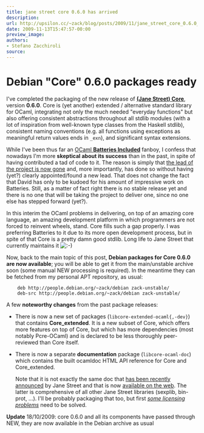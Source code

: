 ```yaml
---
title: jane street core 0.6.0 has arrived
description:
url: http://upsilon.cc/~zack/blog/posts/2009/11/jane_street_core_0.6.0_has_arrived/
date: 2009-11-13T15:47:57-00:00
preview_image:
authors:
- Stefano Zacchiroli
source:
---
```


<h1>Debian &quot;Core&quot; 0.6.0 packages ready</h1>
<p>I've completed the packaging of the new release of <a href="http://www.janestreet.com/ocaml"><strong>(Jane Street)
Core</strong></a>, version <strong>0.6.0</strong>. Core is (yet
another) extended / alternative standard library for OCaml,
integrating not only the much needed &quot;everyday functions&quot; but also
offering consistent abstractions throughout all stdlib modules
(with a lot of inspiration from well-known type classes from the
Haskell stdlib), consistent naming conventions (e.g. all functions
using exceptions as meaningful return values ends in
<code>_exn</code>), and significant syntax extensions.</p>
<p>While I've been thus far an <a href="http://batteries.forge.ocamlcore.org/">OCaml <strong>Batteries
Included</strong></a> fanboy, I confess that nowadays I'm more
<strong>skeptical about its success</strong> than in the past, in
spite of having contributed a tad of code to it. The reason is
simply that <a href="https://lists.ocamlcore.org/pipermail/batteries-devel/2009-September/000879.html">
the lead of the project is now gone</a> and, more importantly, has
done so without having (yet?) clearly appointed/found a new lead.
That does not change the fact that David has only to be kudoed for
his amount of impressive work on Batteries. Still, as a matter of
fact right there is no stable release yet and there is no one that
will be taking the project to deliver one, since no one else has
stepped forward (yet?).</p>
<p>In this interim the OCaml problems in delivering, on top of an
amazing core language, an amazing development platform in which
programmers are not forced to reinvent wheels, stand. Core fills
such a gap properly. I was preferring Batteries to it due to its
more open development process, but in spite of that Core is a
pretty damn good stdlib. Long life to Jane Street that currently
maintains it <img src="http://upsilon.cc/~zack/smileys/smile.png" alt=":-)"/></p>
<p>Now, back to the main topic of this post, <strong>Debian
packages for Core 0.6.0 are now available</strong>; you will be
able to get it from the main/unstable archive soon (some manual NEW
processing is required). In the meantime they can be fetched from
my personal APT repository, as usual:</p>
<pre><code>    deb http://people.debian.org/~zack/debian zack-unstable/
    deb-src http://people.debian.org/~zack/debian zack-unstable/
</code></pre>
<p>A few <strong>noteworthy changes</strong> from the past package
releases:</p>
<ul>
<li>
<p>There is now a new set of packages
(<code>libcore-extended-ocaml{,-dev}</code>) that contains
<strong>Core_extended</strong>. It is a new subset of Core, which
offers more features on top of Core, but which has more
dependencies (most notably Pcre-OCaml) and is declared to be less
thoroughly peer-reviewed than Core itself.</p>
</li>
<li>
<p>There is now a separate <strong>documentation</strong> package
(<code>libcore-ocaml-doc</code>) which contains the built ocamldoc
HTML API reference for Core and Core_extended.</p>
<p>Note that it is not exactly the same doc that <a href="http://ocaml.janestreet.com/?q=node/74">has been recently
announced</a> by Jane Street and that is now <a href="http://www.janestreet.com/ocaml/janestreet-ocamldocs/">available
on the web</a>. The latter is comprehensive of all other Jane
Street libraries (sexplib, bin-prot, ...). I'll be probably
packaging that too, but first <a href="http://lists.debian.org/debian-ocaml-maint/2009/11/msg00101.html"><em>
some licensing problems</em></a> need to be solved.</p>
</li>
</ul>
<p><strong>Update</strong> 18/10/2009: core 0.6.0 and all its
components have passed through NEW, they are now available in the
Debian archive as usual</p>



